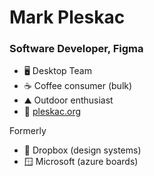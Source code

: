 # Mark Pleskac

### Software Developer, Figma
- 🖥️ Desktop Team
- ☕ Coffee consumer (bulk)
- ⛰️ Outdoor enthusiast
- 🔗 [pleskac.org](https://pleskac.org/)

Formerly 
- 📮 Dropbox (design systems) 
- 🪟 Microsoft (azure boards)
